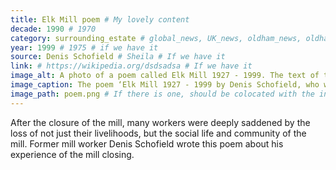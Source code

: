 ```yaml
---
title: Elk Mill poem # My lovely content
decade: 1990 # 1970
category: surrounding_estate # global_news, UK_news, oldham_news, oldham_history, towers, surrounding_estate # Always exactly one category
year: 1999 # 1975 # if we have it
source: Denis Schofield # Sheila # If we have it
link: # https://wikipedia.org/dsdsadsa # If we have it
image_alt: A photo of a poem called Elk Mill 1927 - 1999. The text of the poem reads 'Like a beacon Elk Mill stood, Of brick and stone, steel and wood. Shining brightly, night and day, a focal point from motorway. Standing there in all it’s glory, A special part of the Shiloh story. Though crafted from such mortal things, There bear inside a heart that sings. The last refrain so melancholy, From the mill once dubbed as Tommy’s Folly. News of it’s closure, grim and stark, The land will be a Retail Park. The last mill built in the old tradition, Lost through unfair competition. The famous phrase no longer read, Of ‘Britain’s Bread’ and ‘Lancashire’s Thread’.  Due to trade’s disruptive condition, The mill’s now gone, despite opposition. Elk Mill demolished before it’s time, Elk was supreme, still in it’s prime. And now the dust has finally cleared, The feeling of loss can seem quite weird. A piece of Shiloh met an early end, As sad as the death of a very close friend. I’ve heard of people who openly cried, On hearing that Elk Mill had died. But as the months turn into years, Memories fade as did those tears. And if mills have a heaven to call their own, Elk Mill will have found a good home.' The poem is by Denis Schofield. Behind the poem is a faded image of some smiling women in front of some mill equipment. 
image_caption: The poem ‘Elk Mill 1927 - 1999 by Denis Schofield, who worked at the mill # If there is one
image_path: poem.png # If there is one, should be colocated with the index.md file in the folder
---
```


After the closure of the mill, many workers were deeply saddened by the loss of not just their livelihoods, but the social life and community of the mill. Former mill worker Denis Schofield wrote this poem about his experience of the mill closing. 

